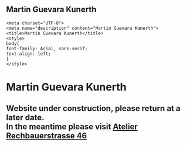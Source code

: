 ## Martin Guevara Kunerth

<!DOCTYPE html>
<html>
  <head>

    <meta charset="UTF-8">
    <meta name="description" content="Martin Guevara Kunerth">
    <title>Martin Guevara Kunerth</title>
    <style>
    body{
    font-family: Arial, sans-serif;
    text-align: left;
    }
    </style>
    

  </head>
  <body>
  <h1>Martin Guevara Kunerth</h1>
  <h2>Website under construction, please return at a later date.<br>
  In the meantime please visit <a href="https://www.rbs46.com"> Atelier Rechbauerstrasse 46 </a></h2>
    
  </body>

</html>
